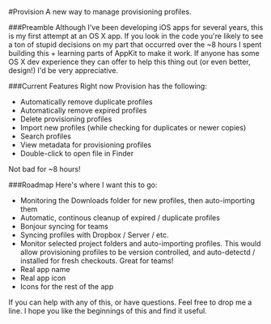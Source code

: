 #Provision
A new way to manage provisioning profiles.

###Preamble
Although I've been developing iOS apps for several years, this is my first attempt at an OS X app. If you look in the code you're likely to see a ton of stupid decisions on my part that occurred over the ~8 hours I spent building this + learning parts of AppKit to make it work. If anyone has some OS X dev experience they can offer to help this thing out (or even better, design!) I'd be very appreciative.

###Current Features
Right now Provision has the following:

<ul>
<li>Automatically remove duplicate profiles</li>
<li>Automatically remove expired profiles</li>
<li>Delete provisioning profiles</li>
<li>Import new profiles (while checking for duplicates or newer copies)</li>
<li>Search profiles</li>
<li>View metadata for provisioning profiles</li>
<li>Double-click to open file in Finder</li>
</ul>

Not bad for ~8 hours!

###Roadmap
Here's where I want this to go:
<ul>
<li>Monitoring the Downloads folder for new profiles, then auto-importing them</li>
<li>Automatic, continous cleanup of expired / duplicate profiles</li>
<li>Bonjour syncing for teams</li>
<li>Syncing profiles with Dropbox / Server / etc.</li>
<li>Monitor selected project folders and auto-importing profiles. This would allow provisioning profiles to be version controlled, and auto-detectd / installed for fresh checkouts. Great for teams!</li>
<li>Real app name</li>
<li>Real app icon</li>
<li>Icons for the rest of the app</li>
</ul>

If you can help with any of this, or have questions. Feel free to drop me a line. I hope you like the beginnings of this and find it useful.

